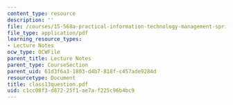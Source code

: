 ```yaml
---
content_type: resource
description: ''
file: /courses/15-568a-practical-information-technology-management-spring-2005/c1cc08f3d87225f1ae7af225c96b4bc9_class13question.pdf
file_type: application/pdf
learning_resource_types:
- Lecture Notes
ocw_type: OCWFile
parent_title: Lecture Notes
parent_type: CourseSection
parent_uid: 61d3f6a3-1803-d4b7-818f-c457ade9284d
resourcetype: Document
title: class13question.pdf
uid: c1cc08f3-d872-25f1-ae7a-f225c96b4bc9
---
```

